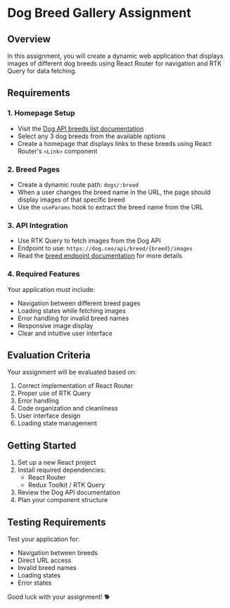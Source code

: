 # Dog Breed Gallery Assignment

## Overview
In this assignment, you will create a dynamic web application that displays images of different dog breeds using React Router for navigation and RTK Query for data fetching.

## Requirements

### 1. Homepage Setup
- Visit the [Dog API breeds list documentation](https://dog.ceo/api/breeds/list/all)
- Select any 3 dog breeds from the available options
- Create a homepage that displays links to these breeds using React Router's `<Link>` component

### 2. Breed Pages
- Create a dynamic route path: `dogs/:breed`
- When a user changes the breed name in the URL, the page should display images of that specific breed
- Use the `useParams` hook to extract the breed name from the URL

### 3. API Integration
- Use RTK Query to fetch images from the Dog API
- Endpoint to use: `https://dog.ceo/api/breed/{breed}/images`
- Read the [breed endpoint documentation](https://dog.ceo/dog-api/documentation/breed) for more details

### 4. Required Features
Your application must include:
- Navigation between different breed pages
- Loading states while fetching images
- Error handling for invalid breed names
- Responsive image display
- Clear and intuitive user interface

## Evaluation Criteria
Your assignment will be evaluated based on:
1. Correct implementation of React Router
2. Proper use of RTK Query
3. Error handling
4. Code organization and cleanliness
5. User interface design
6. Loading state management

## Getting Started
1. Set up a new React project
2. Install required dependencies:
   - React Router
   - Redux Toolkit / RTK Query
3. Review the Dog API documentation
4. Plan your component structure

## Testing Requirements
Test your application for:
- Navigation between breeds
- Direct URL access
- Invalid breed names
- Loading states
- Error states


Good luck with your assignment! 🐕
